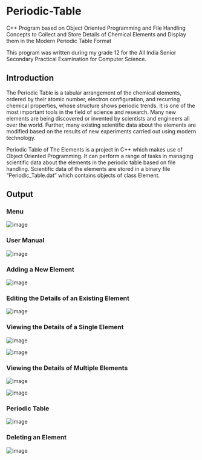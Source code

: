 # Periodic-Table
C++ Program based on Object Oriented Programming and File Handling Concepts to Collect and Store Details of Chemical Elements and Display them in the Modern Periodic Table Format

This program was written during my grade 12 for the All India Senior Secondary Practical Examination for Computer Science. 

## Introduction

The Periodic Table is a tabular arrangement of the chemical elements, ordered by their atomic number, electron configuration, and recurring chemical properties, whose structure shows periodic trends. It is one of the most important tools in the field of science and research. Many new elements are being discovered or invented by scientists and engineers all over the world. Further, many existing scientific data about the elements are modified based on the results of new experiments carried out using modern technology.

Periodic Table of The Elements is a project in C++ which makes use of Object Oriented Programming. It can perform a range of tasks in managing scientific data about the elements in the periodic table based on file handling. Scientific data of the elements are stored in a binary file “Periodic_Table.dat” which contains objects of class Element.

## Output

### Menu

![image](https://user-images.githubusercontent.com/72333932/230717743-108d8f88-b781-48d8-a3bf-7a281479d5e6.png)

### User Manual

![image](https://user-images.githubusercontent.com/72333932/230717779-a0cea39e-faf4-450b-8897-0c0d63ec740d.png)

### Adding a New Element

![image](https://user-images.githubusercontent.com/72333932/230717795-ccea2324-4405-4820-9f47-01fbf53014a3.png)

### Editing the Details of an Existing Element

![image](https://user-images.githubusercontent.com/72333932/230717814-698024f9-f789-4a32-b032-82d06ef912eb.png)

### Viewing the Details of a Single Element

![image](https://user-images.githubusercontent.com/72333932/230717842-7fef3bed-33cd-439e-958f-e01f8dc190b1.png)

![image](https://user-images.githubusercontent.com/72333932/230717849-efa9ac68-719e-46c5-94eb-05d4e58851c7.png)

### Viewing the Details of Multiple Elements

![image](https://user-images.githubusercontent.com/72333932/230717867-ca06f550-0564-458a-8822-0a1839a0044e.png)

![image](https://user-images.githubusercontent.com/72333932/230717874-4ff194c6-2d01-405d-b7d5-ac2753a55312.png)

### Periodic Table

![image](https://user-images.githubusercontent.com/72333932/230717883-cd75dc75-a0b2-44dd-bd05-715c8875be33.png)

### Deleting an Element

![image](https://user-images.githubusercontent.com/72333932/230717903-091581b9-a994-4a3e-8754-004218155be9.png)







